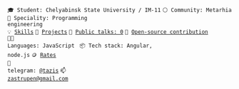 <code>🎓 Student: Chelyabinsk State University / IM-11</code>
<code>⚪ Community: Metarhia</code>
<code>👷 Speciality: Programming engineering</code><br>
<code>💡 [Skills](SKILLS.md)</code>
<code>🧻 [Projects](PROJECTS.md)</code>
<code>📢 [Public talks: 0](TALKS.md)</code>
<code>👀 [Open-source contribution](CONTRIBUTION.md)</code><br>
<code>🧑‍💻 Languages: JavaScript </code>
<code>📦 Tech stack: Angular, node.js</code>
<code>🪙 [Rates](RATES.md)</code><br>
<code>💬 telegram: [@tazis](https://telegram.me/tazis)</code>
<code>📫 [zastrupen@gmail.com](mailto:zastrupen@gmail.com)</code>
